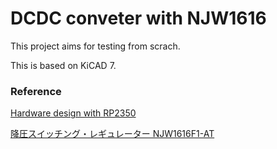 # DCDC conveter with  NJW1616

This project aims for testing from scrach.

This is based on KiCAD 7.

### Reference
[Hardware design with RP2350](https://datasheets.raspberrypi.com/rp2350/hardware-design-with-rp2350.pdf)

[降圧スイッチング・レギュレーター NJW1616F1-AT](https://akizukidenshi.com/catalog/g/g115765/)


